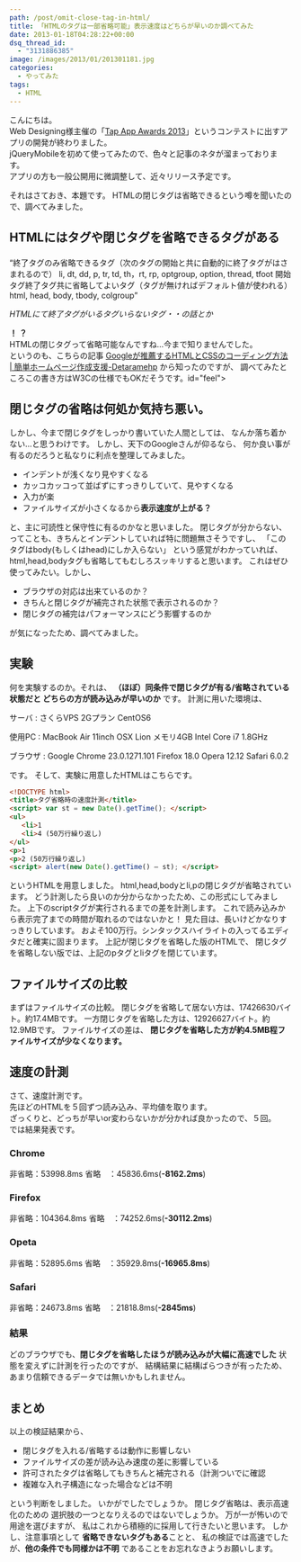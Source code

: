 ```yaml
---
path: /post/omit-close-tag-in-html/
title: 「HTMLのタグは一部省略可能」表示速度はどちらが早いのか調べてみた
date: 2013-01-18T04:28:22+00:00
dsq_thread_id:
  - "3131886385"
image: /images/2013/01/201301181.jpg
categories:
  - やってみた
tags:
  - HTML
---
```


こんにちは。  
Web Designing様主催の「<a href="http://book.mycom.co.jp/special/tapapp/" target="_blank">Tap App Awards 2013</a>」というコンテストに出すアプリの開発が終わりました。  
jQueryMobileを初めて使ってみたので、色々と記事のネタが溜まっております。  
アプリの方も一般公開用に微調整して、近々リリース予定です。  

それはさておき、本題です。 HTMLの閉じタグは省略できるという噂を聞いたので、調べてみました。

<!--more-->

## HTMLにはタグや閉じタグを省略できるタグがある<figure> <blockqupte> 

<q>終了タグのみ省略できるタグ（次のタグの開始と共に自動的に終了タグがはさまれるので） li, dt, dd, p, tr, td, th，rt, rp, optgroup, option, thread, tfoot 開始タグ終了タグ共に省略してよいタグ（タグが無ければデフォルト値が使われる） html, head, body, tbody, colgroup</q> </blockqupte> <figcaption> <cite><span class="removed_link" title="http://victreal.com/Junk/htmlTag/">HTMLにて終了タグがいるタグいらないタグ・・の話とか</span></cite> </figcaption> </figure> 

**！ ？**  
HTMLの閉じタグって省略可能なんですね…今まで知りませんでした。  
というのも、こちらの記事 <a href="http://detarame.moo.jp/2012/08/07/google%E3%81%8C%E6%8E%A8%E8%96%A6%E3%81%99%E3%82%8Bhtml%E3%81%A8css%E3%81%AE%E3%82%B3%E3%83%BC%E3%83%87%E3%82%A3%E3%83%B3%E3%82%B0%E6%96%B9%E6%B3%95/" target="_blank">Googleが推薦するHTMLとCSSのコーディング方法 | 簡単ホームページ作成支援-Detaramehp</a> から知ったのですが、 調べてみたところこの書き方はW3Cの仕様でもOKだそうです。id="feel"> 

閉じタグの省略は何処か気持ち悪い。
----------------------------------------

しかし、今まで閉じタグをしっかり書いていた人間としては、 なんか落ち着かない…と思うわけです。 しかし、天下のGoogleさんが仰るなら、 何か良い事が有るのだろうと私なりに利点を整理してみました。

* インデントが浅くなり見やすくなる
* カッコカッコって並ばずにすっきりしていて、見やすくなる
* 入力が楽
* ファイルサイズが小さくなるから**表示速度が上がる？**

と、主に可読性と保守性に有るのかなと思いました。 閉じタグが分からない、ってことも、きちんとインデントしていれば特に問題無さそうですし、 「このタグはbody(もしくはhead)にしか入らない」 という感覚がわかっていれば、 html,head,bodyタグも省略してもむしろスッキリすると思います。 これはぜひ使ってみたい。しかし、

* ブラウザの対応は出来ているのか？
* きちんと閉じタグが補完された状態で表示されるのか？
* 閉じタグの補完はパフォーマンスにどう影響するのか

が気になったため、調べてみました。

実験
----------------------------------------

何を実験するのか。それは、 **（ほぼ）同条件で閉じタグが有る/省略されている状態だと どちらの方が読み込みが早いのか** です。 計測に用いた環境は、

サーバ
:   さくらVPS 2Gプラン CentOS6

使用PC
:   MacBook Air 11inch OSX Lion メモリ4GB Intel Core i7 1.8GHz

ブラウザ
:   Google Chrome 23.0.1271.101 Firefox 18.0 Opera 12.12 Safari 6.0.2

です。 そして、実験に用意したHTMLはこちらです。  

```html
<!DOCTYPE html> 
<title>タグ省略時の速度計測</title>
<script> var st = new Date().getTime(); </script> 
<ul>
   <li>1 
   <li>4 (50万行繰り返し) 
</ul>
<p>1 
<p>2 (50万行繰り返し)
<script> alert(new Date().getTime() – st); </script>
```

 というHTMLを用意しました。 html,head,bodyとli,pの閉じタグが省略されています。 どう計測したら良いのか分からなかったため、この形式にしてみました。 上下のscriptタグが実行されるまでの差を計測します。 これで読み込みから表示完了までの時間が取れるのではないかと！ 見た目は、長いけどかなりすっきりしています。 およそ100万行。シンタックスハイライトの入ってるエディタだと確実に固まります。 上記が閉じタグを省略した版のHTMLで、 閉じタグを省略しない版では、上記のpタグとliタグを閉じています。 

ファイルサイズの比較
----------------------------------------

まずはファイルサイズの比較。 閉じタグを省略して居ない方は、17426630バイト。約17.4MBです。 一方閉じタグを省略した方は、12926627バイト。約12.9MBです。 ファイルサイズの差は、 **閉じタグを省略した方が約4.5MB程ファイルサイズが少なくなります。** 

速度の計測
----------------------------------------

さて、速度計測です。  
先ほどのHTMLを５回ずつ読み込み、平均値を取ります。  
ざっくりと、どっちが早いor変わらないかが分かれば良かったので、５回。  
では結果発表です。 

### Chrome

非省略：53998.8ms 省略　：45836.6ms(**-8162.2ms**)

### Firefox

非省略：104364.8ms 省略　：74252.6ms(**-30112.2ms**)

### Opeta

非省略：52895.6ms 省略　：35929.8ms(**-16965.8ms**)

### Safari

非省略：24673.8ms 省略　：21818.8ms(**-2845ms**)

### 結果

どのブラウザでも、**閉じタグを省略したほうが読み込みが大幅に高速でした** 状態を変えずに計測を行ったのですが、 結構結果に結構ばらつきが有ったため、あまり信頼できるデータでは無いかもしれません。

まとめ
----------------------------------------

以上の検証結果から、

* 閉じタグを入れる/省略するは動作に影響しない
* ファイルサイズの差が読み込み速度の差に影響している
* 許可されたタグは省略してもきちんと補完される（計測ついでに確認
* 複雑な入れ子構造になった場合などは不明

という判断をしました。 いかがでしたでしょうか。 閉じタグ省略は、表示高速化のための 選択肢の一つとなりえるのではないでしょうか。 万が一が怖いので用途を選びますが、 私はこれから積極的に採用して行きたいと思います。 しかし、注意事項として **省略できないタグもある**ことと、 私の検証では高速でしたが、**他の条件でも同様かは不明** であることをお忘れなきようお願いします。

<div style="font-size:0px;height:0px;line-height:0px;margin:0;padding:0;clear:both">
</div>